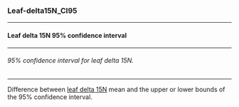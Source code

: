 ### Leaf-delta15N_CI95



------
#### Leaf delta 15N 95% confidence interval



------
###### 95% confidence interval for leaf delta 15N.



------
Difference between [leaf delta 15N](./Leaf-delta15N.md) mean and the upper or lower bounds of the 95% confidence interval.